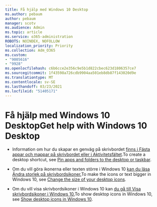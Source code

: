 ```yaml
---
title: Få hjälp med Windows 10 Desktop
ms.author: pebaum
author: pebaum
manager: scotv
ms.audience: Admin
ms.topic: article
ms.service: o365-administration
ROBOTS: NOINDEX, NOFOLLOW
localization_priority: Priority
ms.collection: Adm_O365
ms.custom:
- "9005616"
- "9928"
ms.openlocfilehash: c6b6cce2e356c9e5b1d822cbec623d1806357ce7
ms.sourcegitcommit: 1f43598a726cdb9904aa501eb8db87f143020d9e
ms.translationtype: MT
ms.contentlocale: sv-SE
ms.lasthandoff: 03/23/2021
ms.locfileid: "51405171"
---
```

# <a name="get-help-with-windows-10-desktop"></a><span data-ttu-id="c10e0-102">Få hjälp med Windows 10 Desktop</span><span class="sxs-lookup"><span data-stu-id="c10e0-102">Get help with Windows 10 Desktop</span></span>

- <span data-ttu-id="c10e0-103">Information om hur du skapar en genväg på skrivbordet [finns i Fästa appar och mappar på skrivbordet eller i Aktivitetsfältet](https://support.microsoft.com/windows/pin-apps-and-folders-to-the-desktop-or-taskbar-f3c749fb-e298-4cf1-adda-7fd635df6bb0).</span><span class="sxs-lookup"><span data-stu-id="c10e0-103">To create a desktop shortcut, see [Pin apps and folders to the desktop or taskbar](https://support.microsoft.com/windows/pin-apps-and-folders-to-the-desktop-or-taskbar-f3c749fb-e298-4cf1-adda-7fd635df6bb0).</span></span>

- <span data-ttu-id="c10e0-104">Om du vill göra ikonerna eller texten större i Windows 10 [kan du läsa Ändra storlek på skrivbordsikoner.](https://support.microsoft.com/windows/change-the-size-of-your-desktop-icons-85a9d341-2a4f-3d96-c796-ae116a187211)</span><span class="sxs-lookup"><span data-stu-id="c10e0-104">To make the icons or text bigger in Windows 10, see [Change the size of your desktop icons](https://support.microsoft.com/windows/change-the-size-of-your-desktop-icons-85a9d341-2a4f-3d96-c796-ae116a187211).</span></span>

- <span data-ttu-id="c10e0-105">Om du vill visa skrivbordsikoner i Windows 10 kan [du gå till Visa skrivbordsikoner i Windows 10.](https://support.microsoft.com/windows/show-desktop-icons-in-windows-10-c13270f0-3812-c71d-f27e-29aa32588b20)</span><span class="sxs-lookup"><span data-stu-id="c10e0-105">To show desktop icons in Windows 10, see [Show desktop icons in Windows 10](https://support.microsoft.com/windows/show-desktop-icons-in-windows-10-c13270f0-3812-c71d-f27e-29aa32588b20).</span></span>